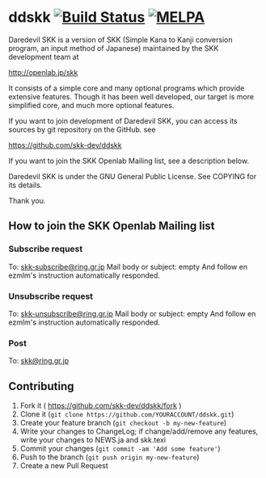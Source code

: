 ddskk  [![Build Status](https://travis-ci.org/skk-dev/ddskk.svg?branch=master)](https://travis-ci.org/skk-dev/ddskk) [![MELPA](http://melpa.org/packages/ddskk-badge.svg)](http://melpa.org/#/ddskk)
=====

Daredevil SKK is a version of SKK (Simple Kana to Kanji conversion
program, an input method of Japanese) maintained by the SKK
development team at

http://openlab.jp/skk

It consists of a simple core and many optional programs which provide
extensive features.  Though it has been well developed, our target is
more simplified core, and much more optional features.

If you want to join development of Daredevil SKK, you can access its
sources by git repository on the GitHub. see

https://github.com/skk-dev/ddskk

If you want to join the SKK Openlab Mailing list, see a description
below.

Daredevil SKK is under the GNU General Public License.  See COPYING
for its details.

Thank you.

## How to join the SKK Openlab Mailing list

### Subscribe request

  To: skk-subscribe@ring.gr.jp
  Mail body or subject: empty
  And follow en ezmlm's instruction automatically responded.

### Unsubscribe request

  To: skk-unsubscribe@ring.gr.jp
  Mail body or subject: empty
  And follow en ezmlm's instruction automatically responded.

### Post
  To: skk@ring.gr.jp

## Contributing
  1. Fork it ( https://github.com/skk-dev/ddskk/fork )
  2. Clone it (`git clone https://github.com/YOURACCOUNT/ddskk.git`)
  3. Create your feature branch (`git checkout -b my-new-feature`)
  4. Write your changes to ChangeLog; if change/add/remove any features, write your changes to NEWS.ja and skk.texi
  5. Commit your changes (`git commit -am 'Add some feature'`)
  6. Push to the branch (`git push origin my-new-feature`)
  7. Create a new Pull Request


<!--
Local variables:
mode: markdown
fill-column: 72
end:
-->
